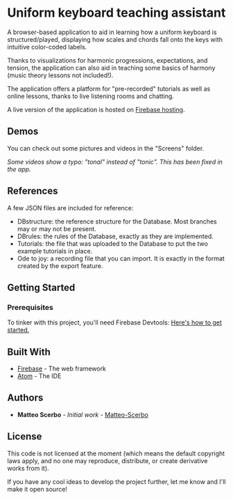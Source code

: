# Uniform keyboard teaching assistant

A browser-based application to aid in learning how a uniform keyboard is structured/played, displaying how scales and chords fall onto the keys with intuitive color-coded labels.

Thanks to visualizations for harmonic progressions, expectations, and tension, the application can also aid in teaching some basics of harmony (music theory lessons not included!).

The application offers a platform for "pre-recorded" tutorials as well as online lessons, thanks to live listening rooms and chatting.

A live version of the application is hosted on [Firebase hosting](https://uniform-keyboard.firebaseapp.com/).

## Demos

You can check out some pictures and videos in the "Screens" folder.

*Some videos show a typo: "tonal" instead of "tonic". This has been fixed in the app.*

## References

A few JSON files are included for reference:
* DBstructure: the reference structure for the Database. Most branches may or may not be present.
* DBrules: the rules of the Database, exactly as they are implemented.
* Tutorials: the file that was uploaded to the Database to put the two example tutorials in place.
* Ode to joy: a recording file that you can import. It is exactly in the format created by the export feature.

## Getting Started

### Prerequisites

To tinker with this project, you'll need Firebase Devtools:
[Here's how to get started.](https://firebase.google.com/docs/cli/)

## Built With

* [Firebase](https://firebase.google.com/) - The web framework
* [Atom](https://atom.io/) - The IDE

## Authors

* **Matteo Scerbo** - *Initial work* - [Matteo-Scerbo](https://gist.github.com/Matteo-Scerbo)

## License

This code is not licensed at the moment (which means the default copyright laws apply, and no one may reproduce, distribute, or create derivative works from it).

If you have any cool ideas to develop the project further, let me know and I'll make it open source!
